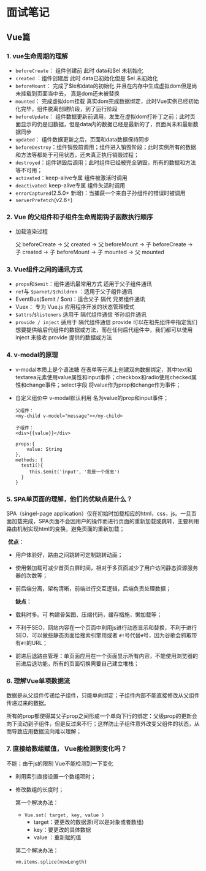 # 面试笔记

## Vue篇

### 1. vue生命周期的理解

   - `beforeCreate`： 组件创建前 此时 data和$el 未初始化 
   - `created` ：组件创建后  此时 data已初始化但是 $el 未初始化 
   - `beforeMount`： 完成了$le和data的初始化 并且在内存中生成虚拟dom但是尚未挂载到页面当中去， 真是dom还未被替换
   - `mounted`： 完成虚拟dom挂载 真实dom完成数据绑定，此时Vue实例已经初始化完毕，组件脱离创建阶段，到了运行阶段
   - `beforeUpdate`： 组件数据更新前调用，发生在虚拟dom打补丁之前；此时页面显示的仍是旧数据，但是data内的数据已经是最新的了，页面尚未和最新数据同步
   - `updated`： 组件数据更新之后，页面和data数据保持同步
   - `beforeDestroy`：组件销毁前调用；组件进入销毁阶段；此时实例所有的数据和方法等都处于可用状态，还未真正执行销毁过程；
   - `destroyed`：组件销毁后调用；此时组件已经被完全销毁，所有的数据和方法等不可用；
   - `activated`：keep-alive专属 组件被激活时调用
   - `deactivated`: keep-alive专属 组件失活时调用
   - `errorCaptured`(2.5.0+ 新增)：当捕获一个来自子孙组件的错误时被调用
- `serverPrefetch`(v2.6+)
  
### 2. Vue 的父组件和子组件生命周期钩子函数执行顺序

   - 加载渲染过程

     父 beforeCreate -> 父 created -> 父 beforeMount -> 子 beforeCreate -> 子 created -> 子 beforeMount -> 子 mounted -> 父 mounted

### 3. Vue组件之间的通讯方式
   - `props`和`$emit`：组件通讯最常用方式 适用于父子组件通讯
   - `ref`与 `$parnet/$children` ：适用于父子组件通讯
   - EventBus($emit / $on)：适合父子 隔代 兄弟组件通讯
   - Vuex： 专为 Vue.js 应用程序开发的状态管理模式
   - `$attrs`/`$listeners` 适用于 隔代组件通信 爷孙组件通讯
   - `provide / inject` 适用于 隔代组件通信 provide 可以在祖先组件中指定我们想要提供给后代组件的数据或方法，而在任何后代组件中，我们都可以使用 inject 来接收 provide 提供的数据或方法

### 4. v-modal的原理

   - v-modal本质上是个语法糖 在表单等元素上创建双向数据绑定，其中text和textarea元素使用value属性和input事件；checkbox和radio使用checked属性和change事件；select字段 将value作为prop和change作为事件；

   - 自定义组价中 v-modal默认利用 名为value的prop和input事件；

     ```
     父组件：
     <my-child v-model="message"></my-child>
     
     子组件：
     <div>{{value}}</div>
     
     props:{
         value: String
     },
     methods: {
       test1(){
          this.$emit('input', '我是一个信息')
       }
     }
     ```

### 5. SPA单页面的理解，他们的优缺点是什么？

SPA（singel-page application）仅在初始时加载相应的html，css，js。一旦页面加载完成，SPA页面不会因用户的操作而进行页面的重新加载或跳转，主要利用路由机制实现html的变换，避免页面的重新加载；

​        **优点**：	

- 用户体验好，路由之间跳转可定制跳转动画；

- 使用懒加载可减少首页白屏时间，相对于多页面减少了用户访问静态资源服务器的次数等；

- 前后端分离，架构清晰，前端进行交互逻辑，后端负责处理数据；

  **缺点：** 

- 载耗时多。可 构建骨架图、压缩代码，缓存措施，懒加载等；
- 不利于SEO，网站内容在一个页面中利用js进行动态显示和替换，不利于进行SEO，可以做些静态页面给搜索引擎用或者 `#!`号代替`#`号，因为谷歌会抓取带有`#!`的URL；
- 前进后退路由管理：单页面应用在一个页面显示所有内容，不能使用浏览器的前进后退功能，所有的页面切换需要自己建立堆栈；

### 6. 理解Vue单项数据流

数据是从父组件传递给子组件，只能单向绑定；子组件内部不能直接修改从父组件传递过来的数据。

所有的prop都使得其父子prop之间形成一个单向下行的绑定：父级prop的更新会向下流动到子组件，但是反过来不行；这样防止子组件意外改变父组件的状态，从而导致应用数据流向难以理解；

### 7. 直接给数组赋值， Vue能检测到变化吗？

不能；由于js的限制 Vue不能检测到一下变化

- 利用索引直接设置一个数组项时；

- 修改数组的长度时；

  第一个解决办法： 

  - `Vue.set( target, key, value )`
    - target：要更改的数据源(可以是对象或者数组)
    - key：要更改的具体数据
    - value ：重新赋的值

  第二个解决办法： 

  `vm.items.splice(newLength)`

  







